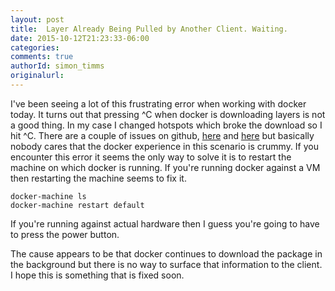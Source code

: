 ```yaml
---
layout: post
title:  Layer Already Being Pulled by Another Client. Waiting.
date: 2015-10-12T21:23:33-06:00
categories:
comments: true
authorId: simon_timms
originalurl:
---
```


I've been seeing a lot of this frustrating error when working with docker today. It turns out that pressing ^C when docker is downloading layers is not a good thing. In my case I changed hotspots which broke the download so I hit ^C. There are a couple of issues on github, [here](https://github.com/docker/docker/issues/15603) and [here](https://github.com/docker/docker/issues/3115) but basically nobody cares that the docker experience in this scenario is crummy. If you encounter this error it seems the only way to solve it is to restart the machine on which docker is running. If you're running docker against a VM then restarting the machine seems to fix it. 

```
docker-machine ls
docker-machine restart default
```

If you're running against actual hardware then I guess you're going to have to press the power button. 

The cause appears to be that docker continues to download the package in the background but there is no way to surface that information to the client. I hope this is something that is fixed soon. 